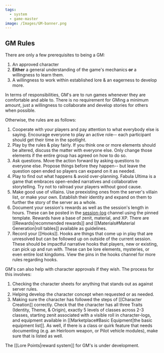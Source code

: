 ```yaml
---
tags:
  - system
  - game-master
image: /Images/GM-banner.png
---
```

## GM Rules
There are only a few prerequisites to being a GM:
1. An approved character
2. **Either** a general understanding of the game's mechanics **or** a willingness to learn them.
3. A willingness to work within established lore & an eagerness to develop more.

In terms of responsibilities, GM's are to run games whenever they are comfortable and able to. There is no requirement for GMing a minimum amount, just a willingness to collaborate and develop stories for others when possible.

Otherwise, the rules are as follows:
1. Cooperate with your players and pay attention to what everybody else is saying. Encourage everyone to play an active role-- each participant should get their time in the spotlight.
2. Play by the rules & play fairly. If you think one or more elements should be altered, discuss the matter with everyone else. Only change those elements if the entire group has agreed on how to do so.
3. Ask questions. Move the action forward by asking questions to everyone else. Propose things before they happen-- but leave the question open ended so players can expand on it as needed.
4. Play to find out what happens & avoid over-planning. Fabula Ultima is a game that embraces open-ended narratives and collaborative storytelling. Try not to railroad your players without good cause.
5. Make good use of villains. Use preexisting ones from the server's villain list, or make your own. Establish their identity and expand on them to further the story of the server as a whole.
6. Document your session's rewards as well as the session's length in hours. These can be posted in the [session-log](https://discord.com/channels/1382793642871099392/1393344882839654562) channel using the pinned template. Rewards have a base of zenit, material, and XP. There are [[Rewards|recommended rewards]] and [[Materials#Material Generation|roll tables]] available as guidelines.
7. Record your [[Hooks]]. Hooks are things that come up in play that are unresolved but can be followed up on outside of the current session. These should be impactful narrative hooks that players, new or existing, can pick up and run with. These can be lore elements, mysteries, or even entire lost kingdoms. View the pins in the hooks channel for more rules regarding hooks.

GM's can also help with character approvals if they wish. The process for this involves:
1. Checking the character sheets for anything that stands out as against server rules.
2. Helping develop the character concept when requested or as needed.
3. Making sure the character has followed the steps of [[Character Creation]] correctly. Check that the character has all three Traits (Identity, Theme, & Origin), exactly 5 levels of classes across 2-3 classes, starting zenit associated with a visible roll in character-logs, and equipment available in [[Marketplace#Basic Equipment|the basic equipment list]]. As well, if there is a class or quirk feature that needs documenting (e.g. an Heirloom weapon, or Pilot vehicle modules), make sure that is listed as well.

The [[Lore Points|reward system]] for GM's is under development.